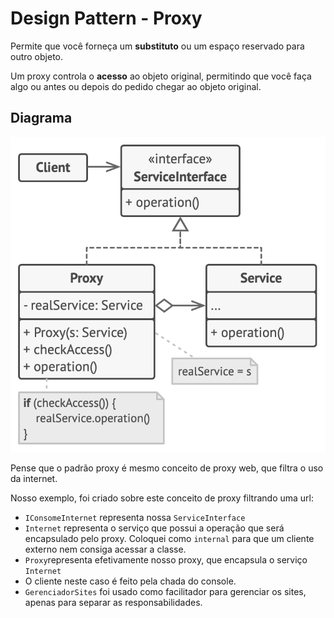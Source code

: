 ﻿# Design Pattern - Proxy

Permite que você forneça um **substituto** ou um espaço reservado para outro objeto.

Um proxy controla o **acesso** ao objeto original, permitindo que você faça algo ou antes ou depois do pedido chegar ao objeto original.

## Diagrama
![](../../Image/ProxyDiagrama.png)

Pense que o padrão proxy é mesmo conceito de proxy web, que filtra o uso da internet.

Nosso exemplo, foi criado sobre este conceito de proxy filtrando uma url:
- `IConsomeInternet` representa nossa `ServiceInterface`
- `Internet` representa o serviço que possui a operação que será encapsulado pelo proxy. Coloquei como `internal` para que um cliente externo nem consiga acessar a classe.
- `Proxy`representa efetivamente nosso proxy, que encapsula o serviço `Internet`
- O cliente neste caso é feito pela chada do console.
- `GerenciadorSites` foi usado como facilitador para gerenciar os sites, apenas para separar as responsabilidades.